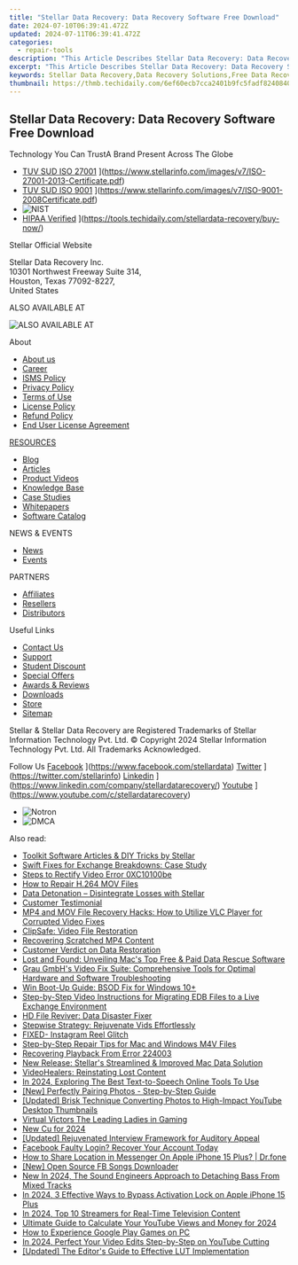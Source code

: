 ```yaml
---
title: "Stellar Data Recovery: Data Recovery Software Free Download"
date: 2024-07-10T06:39:41.472Z
updated: 2024-07-11T06:39:41.472Z
categories:
  - repair-tools
description: "This Article Describes Stellar Data Recovery: Data Recovery Software Free Download"
excerpt: "This Article Describes Stellar Data Recovery: Data Recovery Software Free Download"
keywords: Stellar Data Recovery,Data Recovery Solutions,Free Data Recovery Tools,Recover Lost Files Easily,Secure File Retrieval Software,Data Restoration Software Download,Best Free Data Recovery Programs
thumbnail: https://thmb.techidaily.com/6ef60ecb7cca2401b9fc5fadf824084078b845e24ce4184a0282eba3264f61a8.jpg
---
```


## Stellar Data Recovery: Data Recovery Software Free Download

 Technology You Can TrustA Brand Present Across The Globe

* [TUV SUD ISO 27001](https://www.stellarinfo.com/images/v7/tuv1.png) ](https://www.stellarinfo.com/images/v7/ISO-27001-2013-Certificate.pdf)
* [TUV SUD ISO 9001](https://www.stellarinfo.com/images/v7/tuv2.png) ](https://www.stellarinfo.com/images/v7/ISO-9001-2008Certificate.pdf)
* ![NIST](https://www.stellarinfo.com/images/v7/nist.png)
* [HIPAA Verified](https://www.stellarinfo.com/images/v7/hipa.png) ](https://tools.techidaily.com/stellardata-recovery/buy-now/)

 Stellar Official Website

 Stellar Data Recovery Inc.  
 10301 Northwest Freeway Suite 314,  
 Houston, Texas 77092-8227,  
 United States

 ALSO AVAILABLE AT

![ALSO AVAILABLE AT](https://www.stellarinfo.com/images/v7/Partners_logo_new.png)

 About

* [About us](https://tools.techidaily.com/stellardata-recovery/buy-now/)
* [Career](https://tools.techidaily.com/stellardata-recovery/buy-now/)
* [ISMS Policy](https://tools.techidaily.com/stellardata-recovery/buy-now/)
* [Privacy Policy](https://tools.techidaily.com/stellardata-recovery/buy-now/)
* [Terms of Use](https://tools.techidaily.com/stellardata-recovery/buy-now/)
* [License Policy](https://www.stellarinfo.com/software-licensing-usage.php)
* [Refund Policy](https://tools.techidaily.com/stellardata-recovery/buy-now/)
* [End User License Agreement](https://tools.techidaily.com/stellardata-recovery/buy-now/)

[RESOURCES](https://tools.techidaily.com/stellardata-recovery/buy-now/)

* [Blog](https://tools.techidaily.com/stellardata-recovery/buy-now/)
* [Articles](https://tools.techidaily.com/stellardata-recovery/buy-now/)
* [Product Videos](https://tools.techidaily.com/stellardata-recovery/buy-now/)
* [Knowledge Base](https://tools.techidaily.com/stellardata-recovery/buy-now/)
* [Case Studies](https://tools.techidaily.com/stellardata-recovery/buy-now/)
* [Whitepapers](https://tools.techidaily.com/stellardata-recovery/buy-now/)
* [Software Catalog](https://tools.techidaily.com/stellardata-recovery/buy-now/)

 NEWS & EVENTS

* [News](https://tools.techidaily.com/stellardata-recovery/buy-now/)
* [Events](https://www.stellarinfo.com/affiliate-summit/affiliate-summit.php)

 PARTNERS

* [Affiliates](https://tools.techidaily.com/stellardata-recovery/buy-now/)
* [Resellers](https://tools.techidaily.com/stellardata-recovery/buy-now/)
* [Distributors](https://tools.techidaily.com/stellardata-recovery/buy-now/)

 Useful Links

* [Contact Us](https://www.stellarinfo.com/contact/contact-us.php)
* [Support](https://tools.techidaily.com/stellardata-recovery/buy-now/)
* [Student Discount](https://www.stellarinfo.com/student-discount/)
* [Special Offers](https://tools.techidaily.com/stellardata-recovery/buy-now/)
* [Awards & Reviews](https://tools.techidaily.com/stellardata-recovery/buy-now/)
* [Downloads](https://www.stellarinfo.com/download.php)
* [Store](https://tools.techidaily.com/stellardata-recovery/buy-now/)
* [Sitemap](https://www.stellarinfo.com/sitemap.php)

 Stellar & Stellar Data Recovery are Registered Trademarks of Stellar Information Technology Pvt. Ltd. © Copyright 2024 Stellar Information Technology Pvt. Ltd. All Trademarks Acknowledged.

Follow Us [Facebook](https://www.stellarinfo.com/Images/fb.png) ](https://www.facebook.com/stellardata) [Twitter](https://www.stellarinfo.com/Images/tw.png) ](https://twitter.com/stellarinfo) [Linkedin](https://www.stellarinfo.com/Images/in.png) ](https://www.linkedin.com/company/stellardatarecovery/) [Youtube](https://www.stellarinfo.com/newblacktheme/images/yt.png) ](https://www.youtube.com/c/stellardatarecovery)

* ![Notron](https://www.stellarinfo.com/images/v7/notron.png)
* ![DMCA](https://www.stellarinfo.com/images/v7/dmca.png)

<ins class="adsbygoogle"
     style="display:block"
     data-ad-format="autorelaxed"
     data-ad-client="ca-pub-7571918770474297"
     data-ad-slot="1223367746"></ins>



<ins class="adsbygoogle"
     style="display:block"
     data-ad-client="ca-pub-7571918770474297"
     data-ad-slot="8358498916"
     data-ad-format="auto"
     data-full-width-responsive="true"></ins>

<span class="atpl-alsoreadstyle">Also read:</span>
<div><ul>
<li><a href="https://data-wizards.techidaily.com/toolkit-software-articles-and-diy-tricks-by-stellar/"><u>Toolkit Software Articles & DIY Tricks by Stellar</u></a></li>
<li><a href="https://data-wizards.techidaily.com/swift-fixes-for-exchange-breakdowns-case-study/"><u>Swift Fixes for Exchange Breakdowns: Case Study</u></a></li>
<li><a href="https://data-wizards.techidaily.com/steps-to-rectify-video-error-0xc10100be/"><u>Steps to Rectify Video Error 0XC10100be</u></a></li>
<li><a href="https://data-wizards.techidaily.com/how-to-repair-h264-mov-files/"><u>How to Repair H.264 MOV Files</u></a></li>
<li><a href="https://data-wizards.techidaily.com/data-detonation-disintegrate-losses-with-stellar/"><u>Data Detonation – Disintegrate Losses with Stellar</u></a></li>
<li><a href="https://data-wizards.techidaily.com/customer-testimonial/"><u>Customer Testimonial</u></a></li>
<li><a href="https://data-wizards.techidaily.com/mp4-and-mov-file-recovery-hacks-how-to-utilize-vlc-player-for-corrupted-video-fixes/"><u>MP4 and MOV File Recovery Hacks: How to Utilize VLC Player for Corrupted Video Fixes</u></a></li>
<li><a href="https://data-wizards.techidaily.com/clipsafe-video-file-restoration/"><u>ClipSafe: Video File Restoration</u></a></li>
<li><a href="https://data-wizards.techidaily.com/recovering-scratched-mp4-content/"><u>Recovering Scratched MP4 Content</u></a></li>
<li><a href="https://data-wizards.techidaily.com/customer-verdict-on-data-restoration/"><u>Customer Verdict on Data Restoration</u></a></li>
<li><a href="https://data-wizards.techidaily.com/lost-and-found-unveiling-macs-top-free-and-paid-data-rescue-software/"><u>Lost and Found: Unveiling Mac's Top Free & Paid Data Rescue Software</u></a></li>
<li><a href="https://data-wizards.techidaily.com/grau-gmbhs-video-fix-suite-comprehensive-tools-for-optimal-hardware-and-software-troubleshooting/"><u>Grau GmbH's Video Fix Suite: Comprehensive Tools for Optimal Hardware and Software Troubleshooting</u></a></li>
<li><a href="https://data-wizards.techidaily.com/win-boot-up-guide-bsod-fix-for-windows-10plus/"><u>Win Boot-Up Guide: BSOD Fix for Windows 10+</u></a></li>
<li><a href="https://data-wizards.techidaily.com/step-by-step-video-instructions-for-migrating-edb-files-to-a-live-exchange-environment/"><u>Step-by-Step Video Instructions for Migrating EDB Files to a Live Exchange Environment</u></a></li>
<li><a href="https://data-wizards.techidaily.com/hd-file-reviver-data-disaster-fixer/"><u>HD File Reviver: Data Disaster Fixer</u></a></li>
<li><a href="https://data-wizards.techidaily.com/stepwise-strategy-rejuvenate-vids-effortlessly/"><u>Stepwise Strategy: Rejuvenate Vids Effortlessly</u></a></li>
<li><a href="https://data-wizards.techidaily.com/fixed-instagram-reel-glitch/"><u>FIXED- Instagram Reel Glitch</u></a></li>
<li><a href="https://data-wizards.techidaily.com/step-by-step-repair-tips-for-mac-and-windows-m4v-files/"><u>Step-by-Step Repair Tips for Mac and Windows M4V Files</u></a></li>
<li><a href="https://data-wizards.techidaily.com/recovering-playback-from-error-224003/"><u>Recovering Playback From Error 224003</u></a></li>
<li><a href="https://data-wizards.techidaily.com/new-release-stellars-streamlined-and-improved-mac-data-solution/"><u>New Release: Stellar's Streamlined & Improved Mac Data Solution</u></a></li>
<li><a href="https://data-wizards.techidaily.com/videohealers-reinstating-lost-content/"><u>VideoHealers: Reinstating Lost Content</u></a></li>
<li><a href="https://ai-topics.techidaily.com/in-2024-exploring-the-best-text-to-speech-online-tools-to-use/"><u>In 2024, Exploring The Best Text-to-Speech Online Tools To Use</u></a></li>
<li><a href="https://extra-support.techidaily.com/new-perfectly-pairing-photos-step-by-step-guide/"><u>[New] Perfectly Pairing Photos - Step-by-Step Guide</u></a></li>
<li><a href="https://youtube-video-recordings.techidaily.com/updated-brisk-technique-converting-photos-to-high-impact-youtube-desktop-thumbnails/"><u>[Updated] Brisk Technique  Converting Photos to High-Impact YouTube Desktop Thumbnails</u></a></li>
<li><a href="https://youtube-clips.techidaily.com/virtual-victors-the-leading-ladies-in-gaming/"><u>Virtual Victors  The Leading Ladies in Gaming</u></a></li>
<li><a href="https://video-content-creator.techidaily.com/new-cu-for-2024/"><u>New Cu for 2024</u></a></li>
<li><a href="https://vp-tips.techidaily.com/updated-rejuvenated-interview-framework-for-auditory-appeal/"><u>[Updated] Rejuvenated Interview Framework for Auditory Appeal</u></a></li>
<li><a href="https://facebook-clips.techidaily.com/facebook-faulty-login-recover-your-account-today/"><u>Facebook Faulty Login? Recover Your Account Today</u></a></li>
<li><a href="https://fake-location.techidaily.com/how-to-share-location-in-messenger-on-apple-iphone-15-plus-drfone-by-drfone-virtual-ios/"><u>How to Share Location in Messenger On Apple iPhone 15 Plus? | Dr.fone</u></a></li>
<li><a href="https://facebook-video-content.techidaily.com/new-open-source-fb-songs-downloader/"><u>[New] Open Source FB Songs Downloader</u></a></li>
<li><a href="https://audio-editing.techidaily.com/new-in-2024-the-sound-engineers-approach-to-detaching-bass-from-mixed-tracks/"><u>New In 2024, The Sound Engineers Approach to Detaching Bass From Mixed Tracks</u></a></li>
<li><a href="https://activate-lock.techidaily.com/in-2024-3-effective-ways-to-bypass-activation-lock-on-apple-iphone-15-plus-by-drfone-ios/"><u>In 2024, 3 Effective Ways to Bypass Activation Lock on Apple iPhone 15 Plus</u></a></li>
<li><a href="https://some-approaches.techidaily.com/in-2024-top-10-streamers-for-real-time-television-content/"><u>In 2024, Top 10 Streamers for Real-Time Television Content</u></a></li>
<li><a href="https://youtube-sure.techidaily.com/ate-guide-to-calculate-your-youtube-views-and-money-for-2024/"><u>Ultimate Guide to Calculate Your YouTube Views and Money for 2024</u></a></li>
<li><a href="https://games-able.techidaily.com/how-to-experience-google-play-games-on-pc/"><u>How to Experience Google Play Games on PC</u></a></li>
<li><a href="https://youtube-help.techidaily.com/in-2024-perfect-your-video-edits-step-by-step-on-youtube-cutting/"><u>In 2024, Perfect Your Video Edits  Step-by-Step on YouTube Cutting</u></a></li>
<li><a href="https://some-tips.techidaily.com/updated-the-editors-guide-to-effective-lut-implementation/"><u>[Updated] The Editor's Guide to Effective LUT Implementation</u></a></li>
</ul></div>
